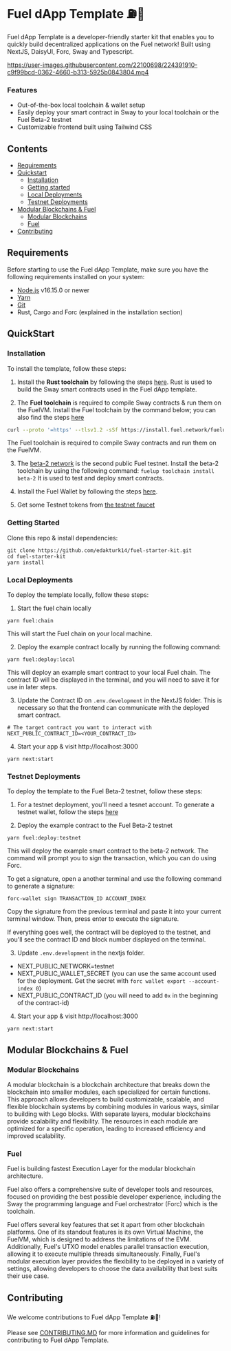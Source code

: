 # Fuel dApp Template ⛽🌴

Fuel dApp Template is a developer-friendly starter kit that enables you to quickly build decentralized applications on the Fuel network! Built using NextJS, DaisyUI, Forc, Sway and Typescript.

https://user-images.githubusercontent.com/22100698/224391910-c9f99bcd-0362-4660-b313-5925b0843804.mp4

### Features
- Out-of-the-box local toolchain & wallet setup
- Easily deploy your smart contract in Sway to your local toolchain or the Fuel Beta-2 testnet
- Customizable frontend built using Tailwind CSS

## Contents

- [Requirements](#requirements)
- [Quickstart](#Quickstart)
  * [Installation](#Installation)
  * [Getting started](#Getting-started)
  * [Local Deployments](#Local-Deployments)
  * [Testnet Deployments](#Testnet-Deployments)
- [Modular Blockchains & Fuel](#Modular-Blockchains-&-Fuel)
  * [Modular Blockchains](#Modular-Blockchains)
  * [Fuel](#Fuel)
- [Contributing](#Contributing)

## Requirements

Before starting to use the Fuel dApp Template, make sure you have the following requirements installed on your system:

- [Node.js](https://nodejs.org/en/) v16.15.0 or newer
- [Yarn](https://www.npmjs.com/package/yarn)
- [Git](https://git-scm.com/book/en/v2/Getting-Started-Installing-Git)
- Rust, Cargo and Forc (explained in the installation section)

## QuickStart

### Installation

To install the template, follow these steps:

1. Install the **Rust toolchain** by following the steps [here](https://fuellabs.github.io/sway/v0.24.3/introduction/installation.html#dependencies). Rust is used to build the Sway smart contracts used in the Fuel dApp template.

2. The **Fuel toolchain** is required to compile Sway contracts & run them on the FuelVM. Install the Fuel toolchain by the command below; you can also find the steps [here](https://github.com/FuelLabs/fuelup)

```sh
curl --proto '=https' --tlsv1.2 -sSf https://install.fuel.network/fuelup-init.sh | sh
```
The Fuel toolchain is required to compile Sway contracts and run them on the FuelVM.

3. The [beta-2 network](https://fuellabs.github.io/fuel-docs/master/networks/beta-1.html) is the second public Fuel testnet. Install the beta-2 toolchain by using the following command:
    `fuelup toolchain install beta-2`
It is used to test and deploy smart contracts.

4. Install the Fuel Wallet by following the steps [here](https://wallet.fuel.network/docs/install/).

5. Get some Testnet tokens from [the testnet faucet](https://faucet-beta-2.fuel.network/)

### Getting Started

Clone this repo & install dependencies:
```
git clone https://github.com/edakturk14/fuel-starter-kit.git
cd fuel-starter-kit
yarn install
```

### Local Deployments

To deploy the template locally, follow these steps:

1. Start the fuel chain locally
```
yarn fuel:chain
```
This will start the Fuel chain on your local machine.

2. Deploy the example contract locally by running the following command:
```
yarn fuel:deploy:local
```
This will deploy an example smart contract to your local Fuel chain. The contract ID will be displayed in the terminal, and you will need to save it for use in later steps.

3. Update the Contract ID on `.env.development` in the NextJS folder. This is necessary so that the frontend can communicate with the deployed smart contract.
```
# The target contract you want to interact with
NEXT_PUBLIC_CONTRACT_ID=<YOUR_CONTRACT_ID>
```

4. Start your app & visit http://localhost:3000
```
yarn next:start
```

### Testnet Deployments

To deploy the template to the Fuel Beta-2 testnet, follow these steps:

1. For a testnet deployment, you'll need a tesnet account. To generate a testnet wallet, follow the steps [here](https://fuellabs.github.io/fuel-docs/master/developer-quickstart.html#deploy-the-contract)

2. Deploy the example contract to the Fuel Beta-2 testnet
```
yarn fuel:deploy:testnet
```

This will deploy the example smart contract to the beta-2 network. The command will prompt you to sign the transaction, which you can do using Forc.

To get a signature, open a another terminal and use the following command to generate a signature:

```
forc-wallet sign TRANSACTION_ID ACCOUNT_INDEX
```

Copy the signature from the previous terminal and paste it into your current terminal window. Then, press enter to execute the signature.

If everything goes well, the contract will be deployed to the testnet, and you'll see the contract ID and block number displayed on the terminal.

3. Update `.env.development` in the nextjs folder.
  - NEXT_PUBLIC_NETWORK=testnet
  - NEXT_PUBLIC_WALLET_SECRET (you can use the same account used for the deployment. Get the secret with `forc wallet export --account-index 0`)
  - NEXT_PUBLIC_CONTRACT_ID (you will need to add `0x` in the beginning of the contract-id)

4. Start your app & visit http://localhost:3000
```
yarn next:start
```

## Modular Blockchains & Fuel

### Modular Blockchains

A modular blockchain is a blockchain architecture that breaks down the blockchain into smaller modules, each specialized for certain functions. This approach allows developers to build customizable, scalable, and flexible blockchain systems by combining modules in various ways, similar to building with Lego blocks. With separate layers, modular blockchains provide scalability and flexibility. The resources in each module are optimized for a specific operation, leading to increased efficiency and improved scalability.

### Fuel

Fuel is building fastest Execution Layer for the modular blockchain architecture.

Fuel also offers a comprehensive suite of developer tools and resources, focused on providing the best possible developer experience, including the Sway the programming language and Fuel orchestrator (Forc) which is the toolchain.

Fuel offers several key features that set it apart from other blockchain platforms. One of its standout features is its own Virtual Machine, the FuelVM, which is designed to address the limitations of the EVM. Additionally, Fuel's UTXO model enables parallel transaction execution, allowing it to execute multiple threads simultaneously. Finally, Fuel's modular execution layer provides the flexibility to be deployed in a variety of settings, allowing developers to choose the data availability that best suits their use case.

## Contributing
We welcome contributions to Fuel dApp Template ⛽🌴!

Please see [CONTRIBUTING.MD](https://github.com/edakturk14/fuel-dapp-template/blob/main/CONTRIBUTING.md) for more information and guidelines for contributing to Fuel dApp Template.
